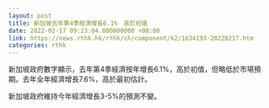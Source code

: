 ```yaml
---
layout: post
title: 新加坡去年第4季經濟增長6.1%　高於初值
date: 2022-02-17 09:23:04.000000000 +08:00
link: https://news.rthk.hk/rthk/ch/component/k2/1634193-20220217.htm
categories: rthk
---
```


新加坡政府數字顯示，去年第4季經濟按年增長6.1%，高於初值，但略低於市場預期。去年全年經濟增長7.6%，高於最初估計。

新加坡政府維持今年經濟增長3-5%的預測不變。
